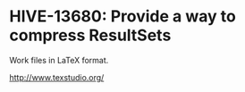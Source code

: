 # HIVE-13680: Provide a way to compress ResultSets

Work files in LaTeX format.

http://www.texstudio.org/
